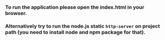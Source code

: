 ### To run the application please open the index.html in your browser. 
### Alternatively try to run the node.js static `http-server` on project path (you need to install node and npm package for that).
